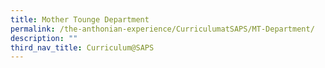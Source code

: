 ```yaml
---
title: Mother Tounge Department
permalink: /the-anthonian-experience/CurriculumatSAPS/MT-Department/
description: ""
third_nav_title: Curriculum@SAPS
---
```


